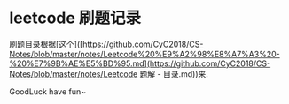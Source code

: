 # leetcode 刷题记录
 刷题目录根据[这个]([https://github.com/CyC2018/CS-Notes/blob/master/notes/Leetcode%20%E9%A2%98%E8%A7%A3%20-%20%E7%9B%AE%E5%BD%95.md](https://github.com/CyC2018/CS-Notes/blob/master/notes/Leetcode 题解 - 目录.md))来.

GoodLuck have fun~

